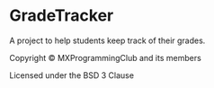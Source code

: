 # GradeTracker
A project to help students keep track of their grades.


Copyright © MXProgrammingClub and its members

Licensed under the BSD 3 Clause
